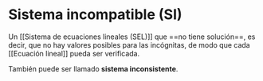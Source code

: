 # Sistema incompatible (SI)
Un [[Sistema de ecuaciones lineales (SEL)]] que ==no tiene solución==, es decir, que no hay valores posibles para las incógnitas, de modo que cada [[Ecuación lineal]] pueda ser verificada.

También puede ser llamado **sistema inconsistente**.